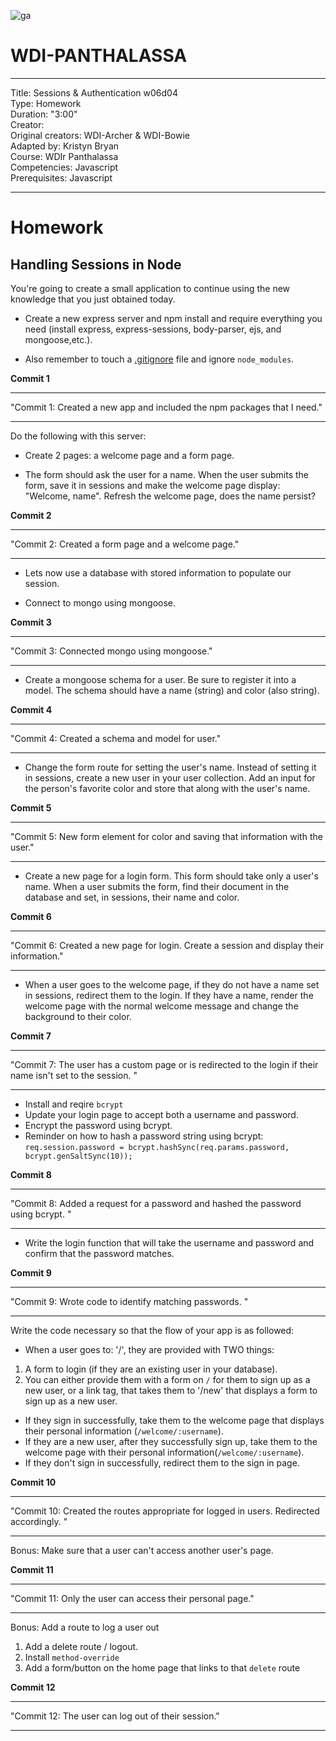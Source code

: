 ![ga](http://mobbook.generalassemb.ly/ga_cog.png)

# WDI-PANTHALASSA

---
Title: Sessions & Authentication w06d04 <br>
Type: Homework<br>
Duration: "3:00"<br>
Creator:<br>
    Original creators: WDI-Archer & WDI-Bowie<br>
    Adapted by: Kristyn Bryan<br>
    Course: WDIr Panthalassa<br>
Competencies: Javascript <br>
Prerequisites: Javascript<br>

---
# Homework

## Handling Sessions in Node

You're going to create a small application to continue using the new knowledge that you just obtained today. 
- Create a new express server and npm install and require everything you need (install express, express-sessions, body-parser, ejs, and mongoose,etc.). 

- Also remember to touch a [.gitignore](https://git-scm.com/docs/gitignore) file and ignore `node_modules`. 

**Commit 1** <br>
<hr>
"Commit 1: Created a new app and included the npm packages that I need."
<hr>


Do the following with this server:

- Create 2 pages: a welcome page and a form page. 

- The form should ask the user for a name. When the user submits the form, save it in sessions and make the welcome page display: "Welcome, name". Refresh the welcome page, does the name persist?

**Commit 2** <br>
<hr>
"Commit 2: Created a form page and a welcome page."
<hr>

- Lets now use a database with stored information to populate our session.

- Connect to mongo using mongoose.

**Commit 3** <br>
<hr>
"Commit 3: Connected mongo using mongoose."
<hr>

- Create a mongoose schema for a user. Be sure to register it into a model. The schema should have a name (string) and color (also string).

**Commit 4** <br>
<hr>
"Commit 4: Created a schema and model for user."
<hr>

- Change the form route for setting the user's name. Instead of setting it in sessions, create a new user in your user collection. Add an input for the person's favorite color and store that along with the user's name.

**Commit 5** <br>
<hr>
"Commit 5: New form element for color and saving that information with the user."
<hr>

- Create a new page for a login form. This form should take only a user's name. 
When a user submits the form, find their document in the database and set, in sessions, their name and color.

**Commit 6** <br>
<hr>
"Commit 6: Created a new page for login. Create a session and display their information."
<hr>

- When a user goes to the welcome page, if they do not have a name set in sessions, redirect them to the login. If they have a name, render the welcome page with the normal welcome message and change the background to their color.

**Commit 7** <br>
<hr>
"Commit 7: The user has a custom page or is redirected to the login if their name isn't set to the session. "
<hr>

- Install and reqire `bcrypt`
- Update your login page to accept both a username and password.
- Encrypt the password using bcrypt.
- Reminder on how to hash a password string using bcrypt:
`req.session.password = bcrypt.hashSync(req.params.password, bcrypt.genSaltSync(10));`

**Commit 8** <br>
<hr>
"Commit 8: Added a request for a password and hashed the password using bcrypt. "
<hr>

- Write the login function that will take the username and password and confirm that the password matches. 

**Commit 9** <br>
<hr>
"Commit 9: Wrote code to identify matching passwords. "
<hr>

Write the code necessary so that the flow of your app is as followed: 
- When a user goes to: '/', they are provided with TWO things:
1) A form to login (if they are an existing user in your database). 
2) You can either provide them with a form on `/` for them to sign up as a new user, or a link <a> tag, that takes them to '/new' that displays a form to sign up as a new user.
- If they sign in successfully, take them to the welcome page that displays their personal information (`/welcome/:username`).
- If they are a new user, after they successfully sign up, take them to the welcome page with their personal information(`/welcome/:username`).
- If they don't sign in successfully, redirect them to the sign in page.

**Commit 10** <br>
<hr>
"Commit 10: Created the routes appropriate for logged in users. Redirected accordingly. "
<hr>


Bonus: Make sure that a user can't access another user's page.

**Commit 11** <br>
<hr>
"Commit 11: Only the user can access their personal page."
<hr>

Bonus:  Add a route to log a user out

1. Add a delete route / logout.
2. Install `method-override`
3. Add a form/button on the home page that links to that `delete` route

**Commit 12** <br>
<hr>
"Commit 12: The user can log out of their session."
<hr>
